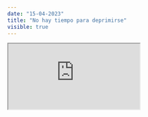 ```yaml
---
date: "15-04-2023"
title: "No hay tiempo para deprimirse"
visible: true
---
```

<iframe src="https://www.youtube.com/embed/-xmzHE6HCM0" allowfullscreen></iframe>
